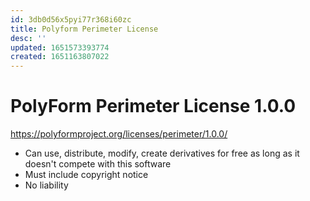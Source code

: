```yaml
---
id: 3db0d56x5pyi77r368i60zc
title: Polyform Perimeter License
desc: ''
updated: 1651573393774
created: 1651163807022
---
```


# PolyForm Perimeter License 1.0.0

https://polyformproject.org/licenses/perimeter/1.0.0/

- Can use, distribute, modify, create derivatives for free as long as it doesn't compete with this software
- Must include copyright notice
- No liability
